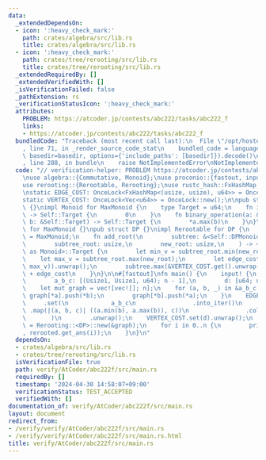 ```yaml
---
data:
  _extendedDependsOn:
  - icon: ':heavy_check_mark:'
    path: crates/algebra/src/lib.rs
    title: crates/algebra/src/lib.rs
  - icon: ':heavy_check_mark:'
    path: crates/tree/rerooting/src/lib.rs
    title: crates/tree/rerooting/src/lib.rs
  _extendedRequiredBy: []
  _extendedVerifiedWith: []
  _isVerificationFailed: false
  _pathExtension: rs
  _verificationStatusIcon: ':heavy_check_mark:'
  attributes:
    PROBLEM: https://atcoder.jp/contests/abc222/tasks/abc222_f
    links:
    - https://atcoder.jp/contests/abc222/tasks/abc222_f
  bundledCode: "Traceback (most recent call last):\n  File \"/opt/hostedtoolcache/Python/3.10.14/x64/lib/python3.10/site-packages/onlinejudge_verify/documentation/build.py\"\
    , line 71, in _render_source_code_stat\n    bundled_code = language.bundle(stat.path,\
    \ basedir=basedir, options={'include_paths': [basedir]}).decode()\n  File \"/opt/hostedtoolcache/Python/3.10.14/x64/lib/python3.10/site-packages/onlinejudge_verify/languages/rust.py\"\
    , line 288, in bundle\n    raise NotImplementedError\nNotImplementedError\n"
  code: "// verification-helper: PROBLEM https://atcoder.jp/contests/abc222/tasks/abc222_f\n\
    \nuse algebra::{Commutative, Monoid};\nuse proconio::{fastout, input, marker::Usize1};\n\
    use rerooting::{Rerootable, Rerooting};\nuse rustc_hash::FxHashMap;\nuse std::sync::OnceLock;\n\
    \nstatic EDGE_COST: OnceLock<FxHashMap<(usize, usize), u64>> = OnceLock::new();\n\
    static VERTEX_COST: OnceLock<Vec<u64>> = OnceLock::new();\n\npub struct MaxMonoid\
    \ {}\nimpl Monoid for MaxMonoid {\n    type Target = u64;\n    fn id_element()\
    \ -> Self::Target {\n        0\n    }\n    fn binary_operation(a: &Self::Target,\
    \ b: &Self::Target) -> Self::Target {\n        *a.max(b)\n    }\n}\nimpl Commutative\
    \ for MaxMonoid {}\npub struct DP {}\nimpl Rerootable for DP {\n    type DPMonoid\
    \ = MaxMonoid;\n    fn add_root(\n        subtree: &<Self::DPMonoid as Monoid>::Target,\n\
    \        subtree_root: usize,\n        new_root: usize,\n    ) -> <Self::DPMonoid\
    \ as Monoid>::Target {\n        let min_v = subtree_root.min(new_root);\n    \
    \    let max_v = subtree_root.max(new_root);\n        let edge_cost = EDGE_COST.get().unwrap().get(&(min_v,\
    \ max_v)).unwrap();\n        subtree.max(&VERTEX_COST.get().unwrap()[subtree_root])\
    \ + edge_cost\n    }\n}\n\n#[fastout]\nfn main() {\n    input! {\n        n: usize,\n\
    \        a_b_c: [(Usize1, Usize1, u64); n - 1],\n        d: [u64; n],\n    }\n\
    \    let mut graph = vec![vec![]; n];\n    for (a, b, _) in &a_b_c {\n       \
    \ graph[*a].push(*b);\n        graph[*b].push(*a);\n    }\n    EDGE_COST\n   \
    \     .set(\n            a_b_c\n                .into_iter()\n               \
    \ .map(|(a, b, c)| ((a.min(b), a.max(b)), c))\n                .collect(),\n \
    \       )\n        .unwrap();\n    VERTEX_COST.set(d).unwrap();\n    let rerooted\
    \ = Rerooting::<DP>::new(&graph);\n    for i in 0..n {\n        println!(\"{}\"\
    , rerooted.get_ans(i));\n    }\n}\n"
  dependsOn:
  - crates/algebra/src/lib.rs
  - crates/tree/rerooting/src/lib.rs
  isVerificationFile: true
  path: verify/AtCoder/abc222f/src/main.rs
  requiredBy: []
  timestamp: '2024-04-30 14:58:07+09:00'
  verificationStatus: TEST_ACCEPTED
  verifiedWith: []
documentation_of: verify/AtCoder/abc222f/src/main.rs
layout: document
redirect_from:
- /verify/verify/AtCoder/abc222f/src/main.rs
- /verify/verify/AtCoder/abc222f/src/main.rs.html
title: verify/AtCoder/abc222f/src/main.rs
---
```

